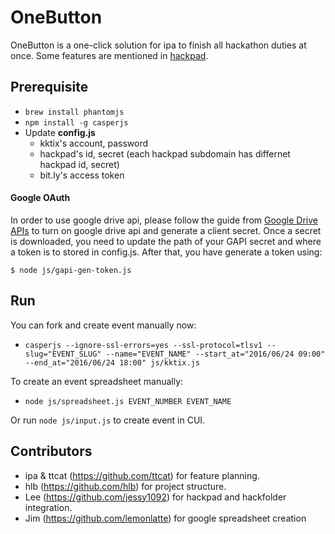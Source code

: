 # OneButton

OneButton is a one-click solution for ipa to finish all hackathon duties at once. Some features are mentioned in [hackpad]( https://g0v.hackpad.com/%25E7%25AC%25AC%25E5%25A3%25B9%25E6%25AC%25A1%25E5%259F%25BA%25E7%25A4%258E%25E6%259D%25BE#-2016612).

## Prerequisite

* `brew install phantomjs`
* `npm install -g casperjs`
* Update **config.js**
  * kktix's account, password 
  * hackpad's id, secret (each hackpad subdomain has differnet hackpad id, secret)
  * bit.ly's access token

#### Google OAuth

In order to use google drive api, please follow the guide from
[Google Drive APIs](https://developers.google.com/drive/v3/web/quickstart/nodejs#step_1_turn_on_the_api_name) to turn on google drive api and generate a client secret. Once a secret is downloaded, you need to update the path of your GAPI secret and where a token is to stored in config.js. After that, you have generate a token using:

```
$ node js/gapi-gen-token.js
```

## Run

You can fork and create event manually now:
*  `casperjs --ignore-ssl-errors=yes --ssl-protocol=tlsv1 --slug="EVENT_SLUG" --name="EVENT_NAME" --start_at="2016/06/24 09:00" --end_at="2016/06/24 18:00" js/kktix.js`

To create an event spreadsheet manually:
* `node js/spreadsheet.js EVENT_NUMBER EVENT_NAME`

Or run `node js/input.js` to create event in CUI.

## Contributors

* ipa & ttcat (https://github.com/ttcat) for feature planning.
* hlb (https://github.com/hlb) for project structure.
* Lee (https://github.com/jessy1092) for hackpad and hackfolder integration.
* Jim (https://github.com/lemonlatte) for google spreadsheet creation
